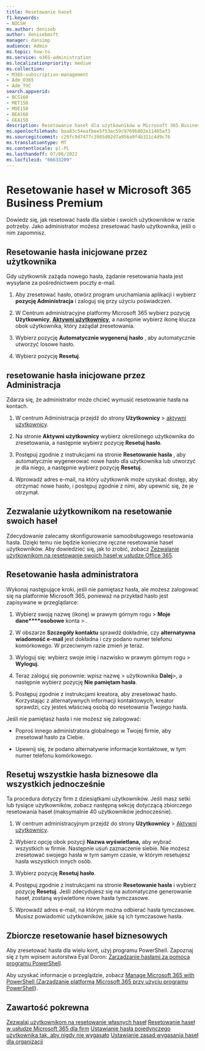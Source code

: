 ```yaml
---
title: Resetowanie haseł
f1.keywords:
- NOCSH
ms.author: deniseb
author: denisebmsft
manager: dansimp
audience: Admin
ms.topic: how-to
ms.service: o365-administration
ms.localizationpriority: medium
ms.collection:
- M365-subscription-management
- Adm_O365
- Adm_TOC
search.appverid:
- BCS160
- MET150
- MOE150
- BEA160
- GEA150
description: Resetowanie haseł dla użytkowników w Microsoft 365 Business Premium.
ms.openlocfilehash: baa83c54eafbee5f53ac59c9769b802e11485af3
ms.sourcegitcommit: c29fc9d7477c3985d02d7a956a9f4b311c4d9c76
ms.translationtype: MT
ms.contentlocale: pl-PL
ms.lasthandoff: 07/06/2022
ms.locfileid: "66633209"
---
```

# <a name="reset-passwords-in-microsoft-365-business-premium"></a>Resetowanie haseł w Microsoft 365 Business Premium

Dowiedz się, jak resetować hasła dla siebie i swoich użytkowników w razie potrzeby. Jako administrator możesz zresetować hasło użytkownika, jeśli o nim zapomnisz.

## <a name="user-initiated-password-reset"></a>Resetowanie hasła inicjowane przez użytkownika

Gdy użytkownik zażąda nowego hasła, żądanie resetowania hasła jest wysyłane za pośrednictwem poczty e-mail.

1. Aby zresetować hasło, otwórz program uruchamiania aplikacji i wybierz **pozycję Administracja** i zaloguj się przy użyciu poświadczeń.

2. W Centrum administracyjne platformy Microsoft 365 wybierz pozycję **Użytkownicy**, <a href="https://go.microsoft.com/fwlink/p/?linkid=834822" target="_blank">**Aktywni użytkownicy**</a>, a następnie wybierz ikonę klucza obok użytkownika, który zażądał zresetowania.

3. Wybierz pozycję **Automatycznie wygeneruj hasło** , aby automatycznie utworzyć losowe hasło.

4. Wybierz pozycję **Resetuj**.

## <a name="admin-initiated-password-reset"></a>resetowanie hasła inicjowane przez Administracja

Zdarza się, że administrator może chcieć wymusić resetowanie hasła na kontach.

1. W centrum Administracja przejdź do strony **Użytkownicy** \> <a href="https://go.microsoft.com/fwlink/p/?linkid=834822" target="_blank">aktywni użytkownicy</a>.

2. Na stronie **Aktywni użytkownicy** wybierz określonego użytkownika do zresetowania, a następnie wybierz pozycję **Resetuj hasło**.

3. Postępuj zgodnie z instrukcjami na stronie **Resetowanie hasła** , aby automatycznie wygenerować nowe hasło dla użytkownika lub utworzyć je dla niego, a następnie wybierz pozycję **Resetuj**.  

4. Wprowadź adres e-mail, na który użytkownik może uzyskać dostęp, aby otrzymać nowe hasło, i postępuj zgodnie z nimi, aby upewnić się, że je otrzymał.

## <a name="let-users-reset-their-own-passwords"></a>Zezwalanie użytkownikom na resetowanie swoich haseł

Zdecydowanie zalecamy skonfigurowanie samoobsługowego resetowania hasła. Dzięki temu nie będzie konieczne ręczne resetowanie haseł użytkowników. Aby dowiedzieć się, jak to zrobić, zobacz [Zezwalanie użytkownikom na resetowanie swoich haseł w usłudze Office 365](/admin/add-users/let-users-reset-passwords.md).

## <a name="reset-my-admin-password"></a>Resetowanie hasła administratora

Wykonaj następujące kroki, jeśli nie pamiętasz hasła, ale możesz zalogować się na platformie Microsoft 365, ponieważ na przykład hasło jest zapisywane w przeglądarce:

1. Wybierz swoją nazwę (ikonę) w prawym górnym rogu > **Moje dane****osobowe** konta > .

2. W obszarze **Szczegóły kontaktu** sprawdź dokładnie, czy **alternatywna wiadomość e-mail** jest dokładna i czy podano numer telefonu komórkowego. W przeciwnym razie zmień je teraz.

3. Wyloguj się: wybierz swoje imię i nazwisko w prawym górnym rogu \> **Wyloguj.**

4. Teraz zaloguj się ponownie: wpisz nazwę \> użytkownika **Dalej**\>, a następnie wybierz pozycję **Nie pamiętam hasła**.

5. Postępuj zgodnie z instrukcjami kreatora, aby zresetować hasło. Korzystając z alternatywnych informacji kontaktowych, kreator sprawdzi, czy jesteś właściwą osobą do resetowania Twojego hasła.

Jeśli nie pamiętasz hasła i nie możesz się zalogować:

- Poproś innego administratora globalnego w Twojej firmie, aby zresetował hasło za Ciebie.

- Upewnij się, że podano alternatywne informacje kontaktowe, w tym numer telefonu komórkowego.

## <a name="reset-all-business-passwords-for-everyone-at-the-same-time"></a>Resetuj wszystkie hasła biznesowe dla wszystkich jednocześnie

<a name="bkmk_forgot"> </a>

Ta procedura dotyczy firm z dziesiątkami użytkowników. Jeśli masz setki lub tysiące użytkowników, zobacz następną sekcję dotyczącą zbiorczego resetowania haseł (maksymalnie 40 użytkowników jednocześnie).
  
1. W centrum administracyjnym przejdź do strony **Użytkownicy** \> <a href="https://go.microsoft.com/fwlink/p/?linkid=834822" target="_blank">Aktywni użytkownicy</a>.

2. Wybierz opcję obok pozycji **Nazwa wyświetlana,** aby wybrać wszystkich w firmie. Następnie usuń zaznaczenie siebie. Nie możesz zresetować swojego hasła w tym samym czasie, w którym resetujesz hasła wszystkich innych osób.

3. Wybierz pozycję **Resetuj hasło**.

4. Postępuj zgodnie z instrukcjami na stronie **Resetowanie hasła** i wybierz pozycję **Resetuj**.  Jeśli zdecydujesz się na automatyczne generowanie haseł, zostaną wyświetlone nowe hasła tymczasowe.

5. Wprowadź adres e-mail, na którym można odbierać hasła tymczasowe. Musisz powiadomić użytkowników, jakie są ich tymczasowe hasła.
  
## <a name="reset-business-passwords-in-bulk"></a>Zbiorcze resetowanie haseł biznesowych

<a name="bkmk_forgot"> </a>

Aby zresetować hasła dla wielu kont, użyj programu PowerShell. Zapoznaj się z tym wpisem autorstwa Eyal Doron: [Zarządzanie hasłami za pomocą programu PowerShell](https://go.microsoft.com/fwlink/?linkid=853696).

Aby uzyskać informacje o przeglądzie, zobacz [Manage Microsoft 365 with PowerShell (Zarządzanie platformą Microsoft 365 przy użyciu programu PowerShell](../enterprise/manage-microsoft-365-with-microsoft-365-powershell.md)).
  
## <a name="related-content"></a>Zawartość pokrewna
  
[Zezwalaj użytkownikom na resetowanie własnych haseł](../admin/add-users/let-users-reset-passwords.md)
 [Resetowanie haseł w usłudze Microsoft 365 dla firm](../admin/add-users/reset-passwords.md)
 [Ustawianie hasła pojedynczego użytkownika tak, aby nigdy nie wygasało](../admin/add-users/set-password-to-never-expire.md) 
 [Ustawianie zasad wygasania haseł dla organizacji](../admin/manage/set-password-expiration-policy.md)
